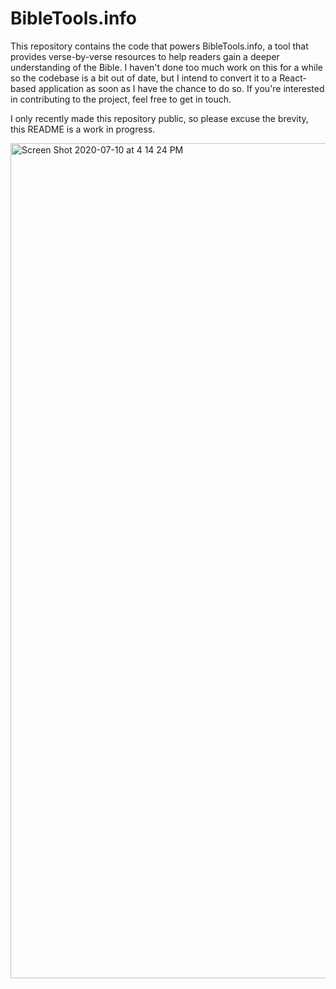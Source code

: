 # BibleTools.info

This repository contains the code that powers BibleTools.info, a tool that provides verse-by-verse resources to help readers gain a deeper understanding of the Bible. 
I haven't done too much work on this for a while so the codebase is a bit out of date, but I intend to convert it to a React-based application as soon as I have the chance to do so. If you're interested in contributing to the project, feel free to get in touch.

I only recently made this repository public, so please excuse the brevity, this README is a work in progress.

<img width="1336" alt="Screen Shot 2020-07-10 at 4 14 24 PM" src="https://user-images.githubusercontent.com/740090/87197835-87741180-c2c8-11ea-97ae-255edf854cd9.png">
